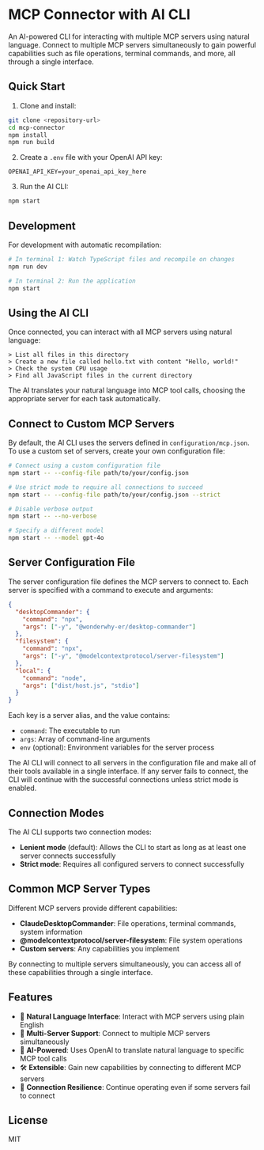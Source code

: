 # MCP Connector with AI CLI

An AI-powered CLI for interacting with multiple MCP servers using natural language. Connect to multiple MCP servers simultaneously to gain powerful capabilities such as file operations, terminal commands, and more, all through a single interface.

## Quick Start

1. Clone and install:
```bash
git clone <repository-url>
cd mcp-connector
npm install
npm run build
```

2. Create a `.env` file with your OpenAI API key:
```
OPENAI_API_KEY=your_openai_api_key_here
```

3. Run the AI CLI:

```bash
npm start
```

## Development

For development with automatic recompilation:

```bash
# In terminal 1: Watch TypeScript files and recompile on changes
npm run dev

# In terminal 2: Run the application
npm start
```

## Using the AI CLI

Once connected, you can interact with all MCP servers using natural language:

```
> List all files in this directory
> Create a new file called hello.txt with content "Hello, world!"
> Check the system CPU usage
> Find all JavaScript files in the current directory
```

The AI translates your natural language into MCP tool calls, choosing the appropriate server for each task automatically.

## Connect to Custom MCP Servers

By default, the AI CLI uses the servers defined in `configuration/mcp.json`. To use a custom set of servers, create your own configuration file:

```bash
# Connect using a custom configuration file
npm start -- --config-file path/to/your/config.json

# Use strict mode to require all connections to succeed
npm start -- --config-file path/to/your/config.json --strict

# Disable verbose output
npm start -- --no-verbose

# Specify a different model
npm start -- --model gpt-4o
```

## Server Configuration File

The server configuration file defines the MCP servers to connect to. Each server is specified with a command to execute and arguments:

```json
{
  "desktopCommander": {
    "command": "npx",
    "args": ["-y", "@wonderwhy-er/desktop-commander"]
  },
  "filesystem": {
    "command": "npx",
    "args": ["-y", "@modelcontextprotocol/server-filesystem"]
  },
  "local": {
    "command": "node",
    "args": ["dist/host.js", "stdio"]
  }
}
```

Each key is a server alias, and the value contains:
- `command`: The executable to run
- `args`: Array of command-line arguments
- `env` (optional): Environment variables for the server process

The AI CLI will connect to all servers in the configuration file and make all of their tools available in a single interface. If any server fails to connect, the CLI will continue with the successful connections unless strict mode is enabled.

## Connection Modes

The AI CLI supports two connection modes:

- **Lenient mode** (default): Allows the CLI to start as long as at least one server connects successfully
- **Strict mode**: Requires all configured servers to connect successfully

## Common MCP Server Types

Different MCP servers provide different capabilities:

- **ClaudeDesktopCommander**: File operations, terminal commands, system information
- **@modelcontextprotocol/server-filesystem**: File system operations
- **Custom servers**: Any capabilities you implement

By connecting to multiple servers simultaneously, you can access all of these capabilities through a single interface.

## Features

- 🤖 **Natural Language Interface**: Interact with MCP servers using plain English
- 🔌 **Multi-Server Support**: Connect to multiple MCP servers simultaneously
- 🧠 **AI-Powered**: Uses OpenAI to translate natural language to specific MCP tool calls
- 🛠️ **Extensible**: Gain new capabilities by connecting to different MCP servers
- 🔄 **Connection Resilience**: Continue operating even if some servers fail to connect

## License

MIT